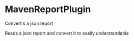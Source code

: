 # MavenReportPlugin
Convert's a json report 

Reads a json report and convert it to easily understandable
